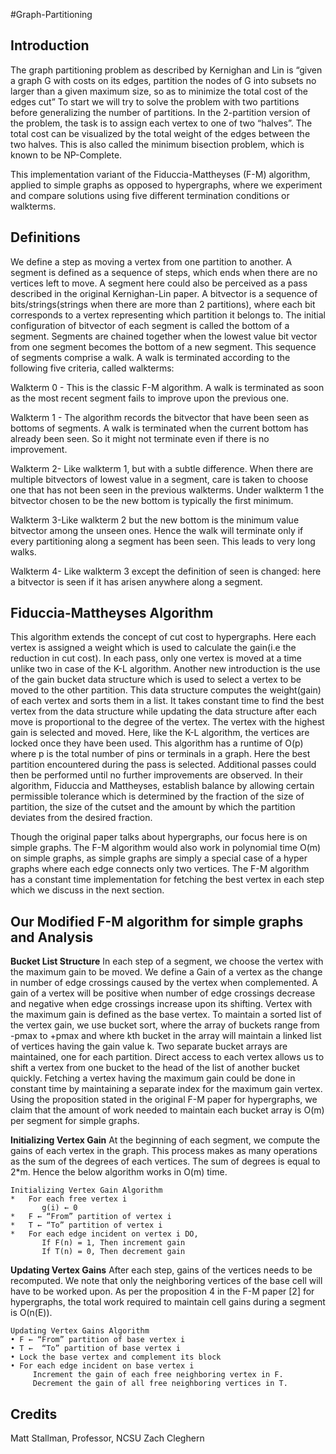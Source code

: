 #Graph-Partitioning

Introduction
---
The graph partitioning problem as described by Kernighan and Lin is “given a graph G with costs on its edges, partition the nodes of G into subsets no larger than a given maximum size, so as to minimize the total cost of the edges cut”
To start we will try to solve the problem with two partitions before generalizing the number of partitions. In the 2-partition version of the problem, the task is to assign each vertex to one of two “halves”. The total cost can be visualized by the total weight of the edges between the two halves. This is also called the minimum bisection problem, which is known to be NP-Complete.

This implementation variant of the Fiduccia-Mattheyses (F-M) algorithm, applied to simple graphs as opposed to hypergraphs, where we experiment and compare solutions using five different termination conditions or walkterms.

Definitions
---
We define a step as moving a vertex from one partition to another. A segment is defined as a sequence of steps, which ends when there are no vertices left to move. A segment here could also be perceived as a pass described in the original Kernighan-Lin paper. A bitvector is a sequence of bits/strings(strings when there are more than 2 partitions), where each bit corresponds to a vertex representing which partition it belongs to. The initial configuration of bitvector of each segment is called the bottom of a segment. Segments are chained together when the lowest value bit vector from one segment becomes the bottom of a new segment. This sequence of segments comprise a walk. A walk is terminated according to the following five criteria, called walkterms:

Walkterm 0 - This is the classic F-M algorithm. A walk is terminated as soon as the most recent segment fails to improve upon the previous one.

Walkterm 1 - The algorithm records the bitvector that have been seen as bottoms of segments. A walk is terminated when the current bottom has already been seen. So it might not terminate even if there is no improvement.

Walkterm 2- Like walkterm 1, but with a subtle difference. When there are multiple bitvectors of lowest value in a segment, care is taken to choose one that has not been seen in the previous walkterms. Under walkterm 1 the bitvector chosen to be the new bottom is typically the first minimum.

Walkterm 3-Like walkterm 2 but the new bottom is the minimum value bitvector among the unseen ones. Hence the walk will terminate only if every partitioning along a segment has been seen. This leads to very long walks.

Walkterm 4- Like walkterm 3 except the definition of seen is changed: here a bitvector is seen if it has arisen anywhere along a segment.


Fiduccia-Mattheyses Algorithm
---
This algorithm extends the concept of cut cost to hypergraphs. Here each vertex is assigned a weight which is used to calculate the gain(i.e the reduction in cut cost). In each pass, only one vertex is moved at a time unlike two in case of the K-L algorithm. Another new introduction is the use of the gain bucket data structure which is used to select a vertex to be moved to the other partition. This data structure computes the weight(gain) of each vertex and sorts them in a list. It takes constant time to find the best vertex from the data structure while updating the data structure after each move is proportional to the degree of the vertex. The vertex with the highest gain is selected and moved. Here, like the K-L algorithm, the vertices are locked once they have been used. This algorithm has a runtime of O(p) where p is the total number of pins or terminals in a graph. Here the best partition encountered during the pass is selected. Additional passes could then be performed until no further improvements are observed. In their algorithm, Fiduccia and Mattheyses, establish balance by allowing certain permissible tolerance which is determined by the fraction of the size of partition, the size of the cutset and the amount by which the partition deviates from the desired fraction.

Though the original paper talks about hypergraphs, our focus here is on simple graphs. The F-M algorithm would also work in polynomial time O(m) on simple graphs, as simple graphs are simply a special case of a hyper graphs where each edge connects only two vertices. The F-M algorithm has a constant time implementation for fetching the best vertex in each step which we discuss in the next section.

Our Modified F-M algorithm for simple graphs and Analysis
---
**Bucket List Structure**
In each step of a segment, we choose the vertex with the maximum gain to be moved. We define a Gain of a vertex as the change in number of edge crossings caused by the vertex when complemented. A gain of a vertex will be positive when number of edge crossings decrease and negative when edge crossings increase upon its shifting. Vertex with the maximum gain is defined as the base vertex. To maintain a sorted list of the vertex gain, we use bucket sort, where the array of buckets range from -pmax to +pmax and where kth bucket in the array will maintain a linked list of vertices having the gain value k. Two separate bucket arrays are maintained, one for each partition. Direct access to each vertex allows us to shift a vertex from one bucket to the head of the list of another bucket quickly. Fetching a vertex having the maximum gain could be done in constant time by maintaining a separate index for the maximum gain vertex. 
Using the proposition stated in the original F-M paper for hypergraphs, we claim that the amount of work needed to maintain each bucket array is O(m) per segment for simple graphs. 

**Initializing Vertex Gain**
At the beginning of each segment, we compute the gains of each vertex in the graph. This process makes as many operations as the sum of the degrees of each vertices. 
The sum of degrees is equal to 2*m. Hence the below algorithm works in O(m) time.
```
Initializing Vertex Gain Algorithm
*	For each free vertex i 
       g(i) ← 0 
*	F ← “From” partition of vertex i 
*	T ← “To” partition of vertex i 
*	For each edge incident on vertex i DO, 
       If F(n) = 1, Then increment gain 
       If T(n) = 0, Then decrement gain

```
**Updating Vertex Gains**
After each step, gains of the vertices needs to be recomputed. We note that only the neighboring
vertices of the base cell will have to be worked upon. As per the proposition 4 in the F-M paper [2] for hypergraphs, the total work required to maintain cell gains during a segment is O(n(E)).
```
Updating Vertex Gains Algorithm
• F ← “From” partition of base vertex i
• T ←  “To” partition of base vertex i
• Lock the base vertex and complement its block
• For each edge incident on base vertex i
     Increment the gain of each free neighboring vertex in F.
     Decrement the gain of all free neighboring vertices in T.
```

Credits
--------------

Matt Stallman, Professor, NCSU
Zach Cleghern
